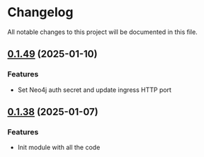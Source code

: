 # Changelog

All notable changes to this project will be documented in this file.

## [0.1.49]() (2025-01-10)

### Features

* Set Neo4j auth secret and update ingress HTTP port

## [0.1.38]() (2025-01-07)

### Features

* Init module with all the code
